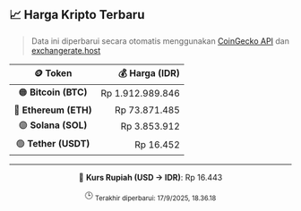 

<!-- HARGA_KRIPTO -->
## 📈 Harga Kripto Terbaru

> Data ini diperbarui secara otomatis menggunakan [CoinGecko API](https://www.coingecko.com/) dan [exchangerate.host](https://exchangerate.host/)

<div align="center">

| 🪙 Token | 💰 Harga (IDR) |
|:------:|---------------:|
| 🟠 **Bitcoin (BTC)**   | Rp 1.912.989.846 |
| 🔵 **Ethereum (ETH)**  | Rp 73.871.485 |
| 🟣 **Solana (SOL)**    | Rp 3.853.912 |
| 🟢 **Tether (USDT)**   | Rp 16.452 |

---

💱 **Kurs Rupiah (USD → IDR)**: Rp 16.443

🕒 <sub>Terakhir diperbarui: 17/9/2025, 18.36.18</sub>

</div>
<!-- /HARGA_KRIPTO -->